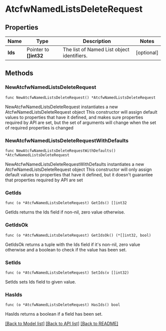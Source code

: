 # AtcfwNamedListsDeleteRequest

## Properties

Name | Type | Description | Notes
------------ | ------------- | ------------- | -------------
**Ids** | Pointer to **[]int32** | The list of Named List object identifiers. | [optional] 

## Methods

### NewAtcfwNamedListsDeleteRequest

`func NewAtcfwNamedListsDeleteRequest() *AtcfwNamedListsDeleteRequest`

NewAtcfwNamedListsDeleteRequest instantiates a new AtcfwNamedListsDeleteRequest object
This constructor will assign default values to properties that have it defined,
and makes sure properties required by API are set, but the set of arguments
will change when the set of required properties is changed

### NewAtcfwNamedListsDeleteRequestWithDefaults

`func NewAtcfwNamedListsDeleteRequestWithDefaults() *AtcfwNamedListsDeleteRequest`

NewAtcfwNamedListsDeleteRequestWithDefaults instantiates a new AtcfwNamedListsDeleteRequest object
This constructor will only assign default values to properties that have it defined,
but it doesn't guarantee that properties required by API are set

### GetIds

`func (o *AtcfwNamedListsDeleteRequest) GetIds() []int32`

GetIds returns the Ids field if non-nil, zero value otherwise.

### GetIdsOk

`func (o *AtcfwNamedListsDeleteRequest) GetIdsOk() (*[]int32, bool)`

GetIdsOk returns a tuple with the Ids field if it's non-nil, zero value otherwise
and a boolean to check if the value has been set.

### SetIds

`func (o *AtcfwNamedListsDeleteRequest) SetIds(v []int32)`

SetIds sets Ids field to given value.

### HasIds

`func (o *AtcfwNamedListsDeleteRequest) HasIds() bool`

HasIds returns a boolean if a field has been set.


[[Back to Model list]](../README.md#documentation-for-models) [[Back to API list]](../README.md#documentation-for-api-endpoints) [[Back to README]](../README.md)


